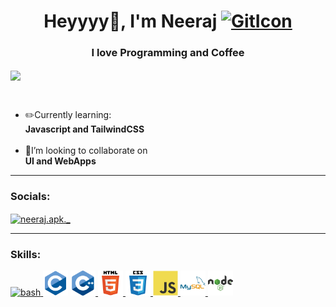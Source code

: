 

<h1 align="center">Heyyyy👋, I'm Neeraj  <a href="github.com/bojji3487"><img src="https://skillicons.dev/icons?i=github&perline=1" alt="GitIcon" /></a></h1>
<h3 align="center">I love Programming and Coffee</h3>
<img align="center" src="https://images-wixmp-ed30a86b8c4ca887773594c2.wixmp.com/f/3d079e1f-386b-4bd0-84fc-cce9913fbc0c/df4r3fj-f8dae000-4c4b-4838-8a30-b077466b89ef.jpg/v1/fill/w_1024,h_577,q_75,strp/brothers_in_arms_by_anatofinnstark_df4r3fj-fullview.jpg?token=eyJ0eXAiOiJKV1QiLCJhbGciOiJIUzI1NiJ9.eyJzdWIiOiJ1cm46YXBwOjdlMGQxODg5ODIyNjQzNzNhNWYwZDQxNWVhMGQyNmUwIiwiaXNzIjoidXJuOmFwcDo3ZTBkMTg4OTgyMjY0MzczYTVmMGQ0MTVlYTBkMjZlMCIsIm9iaiI6W1t7ImhlaWdodCI6Ijw9NTc3IiwicGF0aCI6IlwvZlwvM2QwNzllMWYtMzg2Yi00YmQwLTg0ZmMtY2NlOTkxM2ZiYzBjXC9kZjRyM2ZqLWY4ZGFlMDAwLTRjNGItNDgzOC04YTMwLWIwNzc0NjZiODllZi5qcGciLCJ3aWR0aCI6Ijw9MTAyNCJ9XV0sImF1ZCI6WyJ1cm46c2VydmljZTppbWFnZS5vcGVyYXRpb25zIl19.UPjD3lXFgFt1R5OswFt57lHvdzexbGNOzZxMgZT_Rik">
<p align="left"><br/><ul><li>✏️Currently learning:<br/> 
 <b>Javascript and TailwindCSS</b></li><br/>
 <li>🤝I’m looking to collaborate on<br/> 
 <b>UI and WebApps</b></li>
 </ul>
</p>

<hr>

<h3 align="left">Socials:</h3><a href="https://instagram.com/neeraj.apk._" target="blank"><img align="center" src="https://raw.githubusercontent.com/rahuldkjain/github-profile-readme-generator/master/src/images/icons/Social/instagram.svg" alt="neeraj.apk._" height="30" width="40" /></a>
<hr>
<h3 align="left">Skills:</h3>
<p align="left"> <a href="https://www.gnu.org/software/bash/" target="_blank" rel="noreferrer"> <img src="https://www.vectorlogo.zone/logos/gnu_bash/gnu_bash-icon.svg" alt="bash" width="40" height="40"/> </a> <img src="https://raw.githubusercontent.com/devicons/devicon/master/icons/c/c-original.svg" alt="c" width="40" height="40"/> </a> <a href="https://www.w3schools.com/cpp/" target="_blank" rel="noreferrer"> <img src="https://raw.githubusercontent.com/devicons/devicon/master/icons/cplusplus/cplusplus-original.svg" alt="cplusplus" width="40" height="40"/> </a> <a href="https://www.w3.org/html/" target="_blank" rel="noreferrer"> <img src="https://raw.githubusercontent.com/devicons/devicon/master/icons/html5/html5-original-wordmark.svg" alt="html5" width="40" height="40"/> </a> <a href="https://www.w3schools.com/css/" target="_blank" rel="noreferrer"> <img src="https://raw.githubusercontent.com/devicons/devicon/master/icons/css3/css3-original-wordmark.svg" alt="css3" width="40" height="40"/> </a><a href="https://developer.mozilla.org/en-US/docs/Web/JavaScript" target="_blank" rel="noreferrer"> <img src="https://raw.githubusercontent.com/devicons/devicon/master/icons/javascript/javascript-original.svg" alt="javascript" width="40" height="40"/> </a> <a href="https://www.mysql.com/" target="_blank" rel="noreferrer"> <img src="https://raw.githubusercontent.com/devicons/devicon/master/icons/mysql/mysql-original-wordmark.svg" alt="mysql" width="40" height="40"/> </a> <a href="https://nodejs.org" target="_blank" rel="noreferrer"> <img src="https://raw.githubusercontent.com/devicons/devicon/master/icons/nodejs/nodejs-original-wordmark.svg" alt="nodejs" width="40" height="40"/> </a> 
<br>

